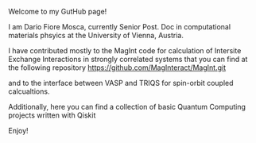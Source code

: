 Welcome to my GutHub page! 

I am Dario Fiore Mosca, currently Senior Post. Doc in computational materials phsyics at the University of Vienna, Austria. 

I have contributed mostly to the MagInt code for calculation of Intersite Exchange Interactions in strongly correlated systems that you can find at the following repository 
https://github.com/MagInteract/MagInt.git

and to the interface between VASP and TRIQS for spin-orbit coupled calcualtions. 

Additionally, here you can find a collection of basic Quantum Computing projects written with Qiskit 

Enjoy!
